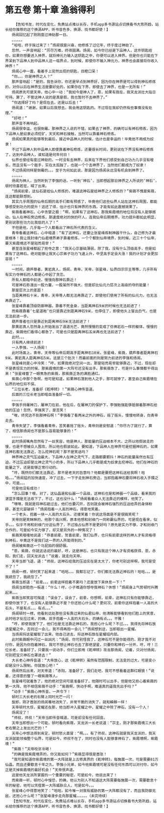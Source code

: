 # 第五卷 第十章 渔翁得利
        【告知书友，时代在变化，免费站点难以长存，手机app多书源站点切换看书大势所趋，站长给你推荐的这个换源APP，听书音色多、换源、找书都好使！】
       炀阆回忆起了刚刚度过神劫那一日。
       。。。。。。
       “哈哈，终于挨过来了！”炀阆很是兴奋，他修炼了过亿年，终于度过神劫了。
       忽然，一声音响起：“历尽万难，终得圆满。炀阆，如今你已经是下品神人，这件钥匙给你，如果你想要进入神界，就将神元力输入这钥匙之中，你便可以进入神界。但是你也只能在下界呆到下品神人到中品神人这一临界点，到时候，即使你不输入神元力，神界也会直接将你收入神界！”
       炀阆心中一震，看着手上突然出现的钥匙，目瞪口呆！
       “你。。。你是神界之人？”
       那声音响起：“是的，我告诉你，你还是早点到神界好，因为你在神界是可以得到神石修炼的，对你以后在神界生活是要好处的，如果你在下界，即使去了神界，也是一无所有！”
       炀阆原先可是天帝，他心中一动：“我如今是神人了，恩，如果有我在，我天龙派壮大指日可待。算了，不管这神人说的是真是假，我也暂时不去神界了。”
       “你选择好了吗？是现在去，还是以后去！”
       炀阆道：“谢谢，如果以后我想去，我会用这钥匙的。不过现在我却仍然有些事情没有处理。”
       “好吧！”
       那声音不再响起。
       炀阆很幸运，也很倒霉。那神界之人说的不错，如果去了神界，的确可以有神石修炼，因为下品神人是奴隶必须挖矿，天天和神石接触，当然可以靠着神石修炼。
       炀阆如果真的能够等到最后，接近中品神人的时候，估计也是幸运的！毕竟他不用成为奴隶！
       不过下品神人到中品神人即使靠着神石修炼，还要很长时间，更别说在下界没有神石修炼了，达到中品神人，谁知道是何年何日！
       仙界也曾经有度过神劫的，一时没有去神界，后来在下界他们感受到自己功力几乎没有增长，而且没有一个敌手，实在太孤独了，也就一个个去神界了，当然他们都成为了奴隶！
       不过炀阆同样是倒霉的。。。至于为何如此说，那是因为炀阆永远没有机会到神界了。
       。。。。。。
       炀阆为神人，当然听到了李强的话，一听到‘神石’，当即想起那日神界之人所说的‘神石’，顿时欣喜若狂，喊了出来。
       “炀阆前辈，这仙石是给仙人修炼的，难道这神石是给神界之人修炼的？”紫薇不愧是紫薇，连这都能联想到。
       其实几乎周围的仙帝后期的高手们都有预感了，毕竟他们这些仙界人站在这神石周围，都能够感受到功力的提升！这还了得，估计也只有神界的东西，才能有如此震撼效果了。
       紫薇看着神石，心中贪婪之极：“啊，如果有了这神石，那我紫霞境的地位将没有人能够撼动，仙人在神石旁边修炼，那速度绝对的快的吓人，连我仙帝后期境界，功力提升都如此明显，更别说那些功力比我低的人了！”
       不但是他，几乎每一个人都看出了神石所代表的含义。
       青帝看着这神石，心中暗道：“有了这神石，还要让张星峰炼制神器干什么，自己修为才最是根本！我让我封缘门仙君境界弟子靠着修炼，一个个都到仙帝境界，到时候，近三十个仙帝，要灭紫霞境还不是轻而易举！”
       甚至连张星峰都起了抢夺之意：“我天心宗基础薄弱，除了我，没有什么顶级高手，但是如果有了这神石，绝对能够让我天心宗弟子功力飞速上升，中坚高手定会大涨！我的计划才会更加容易！”
       。。。。。。
       一时间，葫芦尊者，黄岩真人，炀阆，青帝，天帝，张星峰，仙界四宗宗主等等，几乎所有有实力夺神石的人都是心中起了贪恋。
       所有人都暗中前进，慢慢向那神石靠近！
       可是神石弥漫出一股力量，一股虽然不强大，但是却比仙元力层次上高级的夺的能量！
       那是层次上的差距！
       当距离神石十米，青帝，天帝等人都无法再靠近了，即使他们使用了所有的仙元力，也无法再靠近了。
       张星峰靠着顶级防御神器，靠着不死金身，当距离神石9米的时候也无法前进了！
       而紫薇靠着‘七星道袍’也只是靠近到距离神石9米，也停住了，即使他头上冒出白气，也是无法前进一步。
       葫芦尊者也只是靠近到距离神石9米无法前进了！
       那黄岩真人忽然身上开始发出了道道光芒，竟然慢慢的变成了仿佛岩石一样的躯体，慢慢的靠近，紫薇他们看得心都急了，可是也只是距离神石五米再也无法前进了！
       此时。。。
       只有两人继续前进！
       一人李强，一人炀阆！
       此时场面上，青帝，天帝等仙帝后期高手距离神石10米，张星峰，紫薇，葫芦尊者距离神石9米。黄岩真人距离神石5米。这是三个批次！而最前面的则是努力前进的李强和炀阆。
       张星峰则是心中冷笑：“哼，如果我绝对空间一出，那是轻而易举能够靠近，不过，现在却不是表现实力的时候，那紫霞境的第一大阵可还没有出手。那紫薇急了，可是什么事情都干得出来！”张星峰瞥了一眼焦急的紫薇，那紫薇正急的满脸通红。
       紫薇心中那个急啊，他可是知道，如果神石落到他人之手，那可就惨了，甚至自己紫霞境在仙界的地位将不保。
       “三位长老，准备好《乾坤转》！”紫薇心神传音道。
       后面的三位长老当即暗自准备好一切。
       。。。。。。
       李强手持屠神刀，屠神刀在前，他在后，在屠神刀的保护下，李强勉强能够抵御着那神石给他的压迫！忽然，李强笑了，是苦笑！
       “唉，终究达不到那神石啊！”李强看了看两米之外的神石，摇了摇头，慢慢地转身，向青帝走去。
       青帝失望了，李强看着青帝，苦笑着摇了摇头，青帝则是安慰道：“你尽力了就行了，算了，相信那炀阆也不是那么容易能够拿的！”
       。。。。。。
       此时炀阆嘴角忽然有了一丝笑容，他是神人，那能量的压迫根本不大，之所以他假装走的慢，也是不想被众人围攻，所以他也假装如此。要知道，下品神人在神界可是挖掘神石的，如果连神石都无法靠近，怎么挖神石呢？那不是笑话吗？
       神界神之灵气压迫最大，下品神人在神之灵气下，走路都要颤抖！神石的能量虽然也有压迫，不过压迫却是比神之灵气小的多，所以下品神人几乎都是成为奴隶去挖神石。他们在神石的能量之下，还是能够正常行动的。
       “哼，既然你们都无法靠近，那不是老天的旨意吗？他都是要把这神石送给我啊！哈哈。。。”炀阆猛的加快速度，冲了过去，一下子走到神石旁边，当即抱着神石要将神石收入手镯之中，可是。。。
       可是他没有成功！
       “怎么回事？哦，对了，这仙晶是和仙器一个品级，这神石也是和神器一个品级，看来我的湛蓝手镯是无法收下了，不过，这也没什么！”炀阆看着众人无法靠近的模样，他笑了。
       “嘿嘿，我就是将神石砸过去，他们也要闪开，否则就会被神石强烈的压迫给弄的身体粉碎，甚至元婴破碎！”炀阆抱着一人高的神石，得意地笑着。
       一个老头，抱着一块一人高的大石头，还傻笑着！你说这场面是不是很搞笑呢？
       天帝则是笑眯眯的，他那个高兴啊，原本他想和封缘门一同称霸仙界的，可是现在看来，似乎。。。似乎不用和封缘门分这仙界了，不过独占仙界不是更好吗？原先是实力不够，才和封缘门合作的，可是如今实力够了，却又是另外的一种情况了！
       紫薇笑嘻嘻地说道：“恭喜前辈，贺喜前辈，我们仙界，也只有前辈这样的神人才有资格得到神石，毕竟这不是我们这一界的人所能得到的。”
       炀阆被紫薇这一个马屁拍的很舒服。
       “恩，紫薇，你就这话说的最好，哼，这是神石，也只有我这个神人才有资格获得，恩，赤阳，我们走，回天龙派去！”说着，就走向天帝。
       天帝当即飞退，道：“师叔，这神石给我的压迫实在是太大了，你老可别这样啊，我可是受不了！”
       炀阆一楞，顿时笑了起来道：“哈哈。。。我都忘记了，你们都无法靠近神石的！哈哈。。。是我疏忽了，我疏忽了。”
       紫薇当即道：“前辈。。。前辈这样抱着不累吗？还是放下来休息一下！”
       炀阆当即脸色一板道：“什么！哼，小子难道你想夺我神石？休想！”炀阆身上气势顿时升腾起来。。。
       紫薇当即笑容可掬道：“误会了，误会了，前辈，你想啊，前辈，这神石只有你能够靠近，即使你放下了，也没有人能够靠近不是？你还担心什么呢？更何况，前辈你这样抱着一人高的大石头，不是有点。。。有点。。。”
       炀阆顿时一楞，他看到远处那些没有靠过来的仙君仙帝，他清晰能够看到他们脸上的笑意，此时他才反应过来，的确，双手抱着一人高的大石头，的确有点。。。不雅！
       “哼，即使我放下了，他们也是无法靠近神石的，我担心什么呢？不过。。。我得先将神石放进星耀之中，否则过一会儿，我不得再抱一会儿？”炀阆想到这，当即取出一星耀。
       当炀阆将这星耀取了出来，他自己进去，将这神石放在星耀组内部。
       此时紫薇眼中闪过一丝凶光：“炀阆，你可别怪我了，这神石可不是你能得的，刚才我不对付你，是因为你抱着神石，我可不想让神石也去了那绝望星，只要你和神石一分开，哼，哼！三位长老，准备好了，只要我一说动手，你们立即用《乾坤转》攻击那炀阆，记着，只对付炀阆，可别把宝贝神石也罩进去！”
       大长老心神传音道：“大帝放心，这《乾坤转》虽然有范围限制，无法变的过大，可是变小却是没什么限制。你就放心吧！”
       炀阆然后出来，对天帝道：“赤阳，准备好了，我们走吧，我可不想看着这群红眼狼！”说着，还得意的瞥了一眼紫薇等人。
       张星峰可就着急了，他的绝对空间可是准备好了，他随时可以出手，但是他又担心着紫薇的第一大阵，他不相信紫薇不动手：“紫薇啊，快动手啊，难道真的逼我先出手吗？”
       “动手！”紫薇心神传音，一声令下！
       顿时三大长老的右臂上同时光芒一闪！
       旋即，刚才嚣张的炀阆蓦地消失了，非常干脆的消失了，就和瞬移一样！
       天帝顿时大惊，星耀还在那，他当即冲入星耀之中，星耀之中除了神石，没有一个人！
       炀阆没了！
       “师叔，师叔！”天帝当即传音喊道，可是却没有任何回音。
       天帝当即想出一个可能，顿时看向紫薇，天龙派一长老说道：“宗主，刚才那紫霞境三大长老右臂之上发出光芒的！”
       天帝心中想法得到肯定，顿时怒火直冒：“啊。。。有了师叔，这神石就是我天龙派的，我天龙派就能领袖整个仙界，可是如今，师叔不在了，同时也没有人能够拿神石了，紫霞境啊，紫霞境！”
       “紫薇！”天帝咬牙冷喝！
       “的确是我紫霞境弄的，你又能如何？”紫薇显得很是嚣张！
       “我可是知道你紫霞境的第一大阵就是上古修真界的《乾坤转》，每施展一次，可是需要81万仙晶，而且还要歇息十年之久。李强小兄弟，如今他紫霞境可是没有任何东西可以对付你，如今正是灭掉紫霞境的最好机会！”天帝恨声道。
       这是他天龙派所掌握的一个重要的秘密，可是如今，他说出来了！
       而紫薇一听，顿时心中惶恐，的确，他认为别人不知道这大阵需要每施展一次，需要歇息十年的秘密，他可以凭借第一大阵威胁众人，可是如今。。。
       张星峰心中得意地笑了：“哈哈，如今唯一对我有威胁的第一大阵都没有了，而且我防御无敌，还担心什么呢？”张星峰漫步走向那星耀。。。。。。（未完待续）
       【告知书友，时代在变化，免费站点难以长存，手机app多书源站点切换看书大势所趋，站长给你推荐的这个换源APP，听书音色多、换源、找书都好使！】